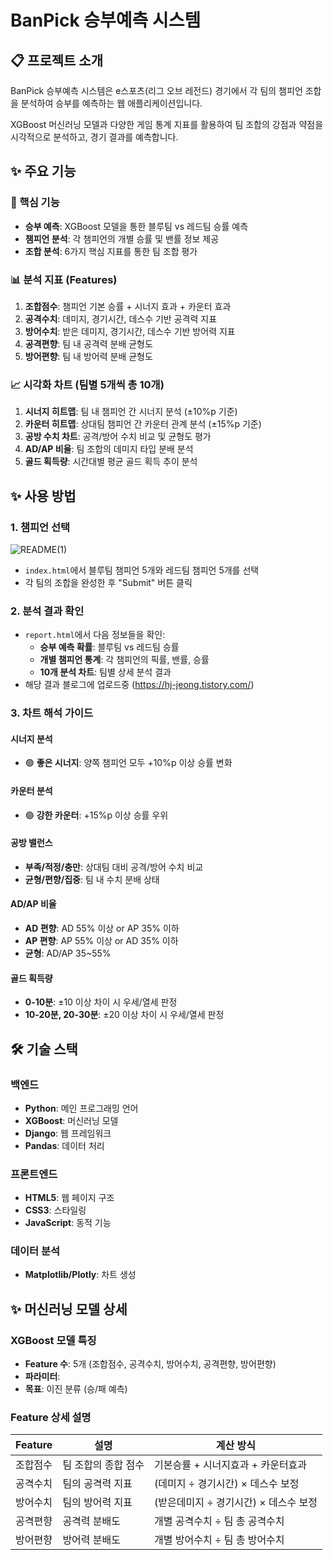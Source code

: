 # BanPick 승부예측 시스템

## 📋 프로젝트 소개

BanPick 승부예측 시스템은 e스포츠(리그 오브 레전드) 경기에서 각 팀의 챔피언 조합을 분석하여 승부를 예측하는 웹 애플리케이션입니다. 

XGBoost 머신러닝 모델과 다양한 게임 통계 지표를 활용하여 팀 조합의 강점과 약점을 시각적으로 분석하고, 경기 결과를 예측합니다.

## ✨ 주요 기능

### 🎯 핵심 기능
- **승부 예측**: XGBoost 모델을 통한 블루팀 vs 레드팀 승률 예측
- **챔피언 분석**: 각 챔피언의 개별 승률 및 밴률 정보 제공
- **조합 분석**: 6가지 핵심 지표를 통한 팀 조합 평가

### 📊 분석 지표 (Features)
1. **조합점수**: 챔피언 기본 승률 + 시너지 효과 + 카운터 효과
2. **공격수치**: 데미지, 경기시간, 데스수 기반 공격력 지표
3. **방어수치**: 받은 데미지, 경기시간, 데스수 기반 방어력 지표  
4. **공격편향**: 팀 내 공격력 분배 균형도
5. **방어편향**: 팀 내 방어력 분배 균형도

### 📈 시각화 차트 (팀별 5개씩 총 10개)
1. **시너지 히트맵**: 팀 내 챔피언 간 시너지 분석 (±10%p 기준)
2. **카운터 히트맵**: 상대팀 챔피언 간 카운터 관계 분석 (±15%p 기준)
3. **공방 수치 차트**: 공격/방어 수치 비교 및 균형도 평가
4. **AD/AP 비율**: 팀 조합의 데미지 타입 분배 분석
5. **골드 획득량**: 시간대별 평균 골드 획득 추이 분석

## ✨ 사용 방법

### 1. 챔피언 선택
![README(1)](https://github.com/user-attachments/assets/b46b0a00-86a1-412b-99f6-628917ea76d1)

- `index.html`에서 블루팀 챔피언 5개와 레드팀 챔피언 5개를 선택
- 각 팀의 조합을 완성한 후 "Submit" 버튼 클릭

### 2. 분석 결과 확인
- `report.html`에서 다음 정보들을 확인:
  - **승부 예측 확률**: 블루팀 vs 레드팀 승률
  - **개별 챔피언 통계**: 각 챔피언의 픽률, 밴률, 승률
  - **10개 분석 차트**: 팀별 상세 분석 결과
- 해당 결과 블로그에 업로드중 (https://hj-jeong.tistory.com/)

### 3. 차트 해석 가이드

#### 시너지 분석
- 🟢 **좋은 시너지**: 양쪽 챔피언 모두 +10%p 이상 승률 변화

#### 카운터 분석  
- 🟢 **강한 카운터**: +15%p 이상 승률 우위

#### 공방 밸런스
- **부족/적정/충만**: 상대팀 대비 공격/방어 수치 비교
- **균형/편향/집중**: 팀 내 수치 분배 상태

#### AD/AP 비율
- **AD 편향**: AD 55% 이상 or AP 35% 이하
- **AP 편향**: AP 55% 이상 or AD 35% 이하
- **균형**: AD/AP 35~55%

#### 골드 획득량
- **0-10분**: ±10 이상 차이 시 우세/열세 판정
- **10-20분, 20-30분**: ±20 이상 차이 시 우세/열세 판정

## 🛠️ 기술 스택

### 백엔드
- **Python**: 메인 프로그래밍 언어
- **XGBoost**: 머신러닝 모델
- **Django**: 웹 프레임워크
- **Pandas**: 데이터 처리

### 프론트엔드
- **HTML5**: 웹 페이지 구조
- **CSS3**: 스타일링
- **JavaScript**: 동적 기능

### 데이터 분석
- **Matplotlib/Plotly**: 차트 생성


## ✨ 머신러닝 모델 상세

### XGBoost 모델 특징
- **Feature 수**: 5개 (조합점수, 공격수치, 방어수치, 공격편향, 방어편향)
- **파라미터**: 
- **목표**: 이진 분류 (승/패 예측)

### Feature 상세 설명

| Feature | 설명 | 계산 방식 |
|---------|------|-----------|
| 조합점수 | 팀 조합의 종합 점수 | 기본승률 + 시너지효과 + 카운터효과 |
| 공격수치 | 팀의 공격력 지표 | (데미지 ÷ 경기시간) × 데스수 보정 |
| 방어수치 | 팀의 방어력 지표 | (받은데미지 ÷ 경기시간) × 데스수 보정 |
| 공격편향 | 공격력 분배도 | 개별 공격수치 ÷ 팀 총 공격수치 |
| 방어편향 | 방어력 분배도 | 개별 방어수치 ÷ 팀 총 방어수치 |

